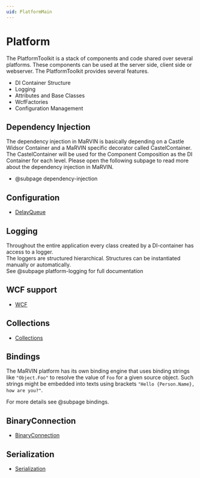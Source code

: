 ```yaml
---
uid: PlatformMain
---
```

Platform
========

The PlatformToolkit is a stack of components and code shared over several platforms. These components can be used at the server side, client side or webserver. The PlatformToolkit provides several features.
- DI Container Structure
- Logging
- Attributes and Base Classes
- WcfFactories
- Configuration Management

## Dependency Injection
The dependency injection in MaRVIN is basically depending on a Castle Widsor Container and a MaRVIN specific decorator called CastelContainer.
The CastelContainer will be used for the Component Composition as the DI Container for each level. Please open the following subpage to read more about the dependency injection in MaRVIN.
* @subpage dependency-injection

## Configuration
* [DelayQueue](xref:DelayQueue)

## Logging
Throughout the entire application every class created by a DI-container has access to a logger.  
The loggers are structured hierarchical. Structures can be instantiated manually or automatically.  
See @subpage platform-logging for full documentation

## WCF support
* [WCF](xref:Wcf)

## Collections
* [Collections](xref:Collections)

## Bindings
The MaRVIN platform has its own binding engine that uses binding strings like `"Object.Foo"` to resolve the value of `Foo`
for a given source object. Such strings might be embedded into texts using brackets `"Hello {Person.Name}, how are you?"`.

For more details see @subpage bindings.

## BinaryConnection
* [BinaryConnection](xref:BinaryConnection)

## Serialization
* [Serialization](xref:Serialization)